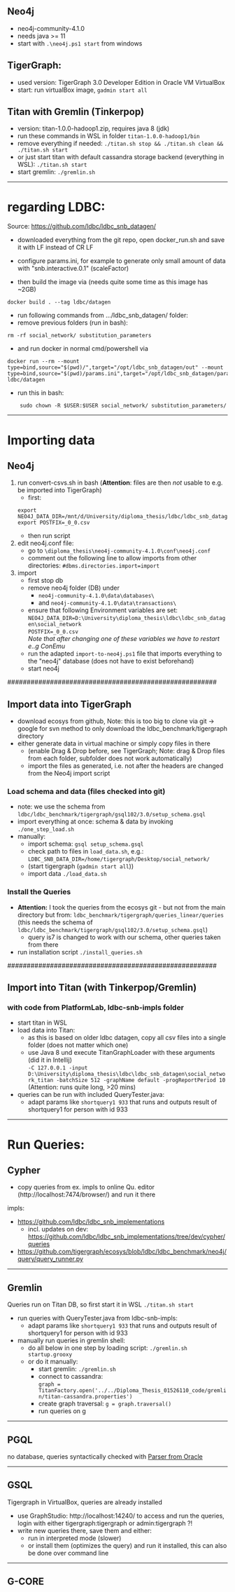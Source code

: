 ## Neo4j
- neo4j-community-4.1.0
- needs java >= 11
- start with ``.\neo4j.ps1 start`` from windows

## TigerGraph:
- used version: TigerGraph 3.0 Developer Edition in Oracle VM VirtualBox
- start: run virtualBox image, ``gadmin start all``

<!-- 
Drag- Drop zu Tigergraph aktivieren:
guest additions einlegen + installieren, danach folgende commands:
sudo apt-get install virtualbox-guest-dkms 
sudo apt-get install virtualbox-guest-utils
sudo apt-get install virtualbox-ext-pack
danach restart, danach Drag & Drop aktivieren
-->

## Titan with Gremlin (Tinkerpop)
- version: titan-1.0.0-hadoop1.zip, requires java 8 (jdk)
- run these commands in WSL in folder ``titan-1.0.0-hadoop1/bin``
- remove everything if needed: ``./titan.sh stop && ./titan.sh clean && ./titan.sh start``
- or just start titan with default cassandra storage backend (everything in WSL): ``./titan.sh start``
- start gremlin: ``./gremlin.sh``

<!--
note on titan:
- connect to sample graph on cassandra: http://s3.thinkaurelius.com/docs/titan/1.0.0/getting-started.html#_loading_the_graph_of_the_gods_into_titan:
- ``graph = TitanFactory.open('conf/titan-berkeleyje-es.properties')``
- ``GraphOfTheGodsFactory.load(graph)``
- ``g = graph.traversal()`` and work with g like ``g.V()``
-->

---



# regarding LDBC:
Source: https://github.com/ldbc/ldbc_snb_datagen/
- downloaded everything from the git repo, open docker_run.sh and save it with LF instead of CR LF  
- configure params.ini, for example to generate only small amount of data with "snb.interactive.0.1" (scaleFactor)

- then build the image via (needs quite some time as this image has ~2GB)
```
docker build . --tag ldbc/datagen
```

- run following commands from .../ldbc_snb_datagen/ folder:
- remove previous folders (run in bash):
```
rm -rf social_network/ substitution_parameters
```

- and run docker in normal cmd/powershell via
```
docker run --rm --mount type=bind,source="$(pwd)/",target="/opt/ldbc_snb_datagen/out" --mount type=bind,source="$(pwd)/params.ini",target="/opt/ldbc_snb_datagen/params.ini" ldbc/datagen
```

- run this in bash:
```
    sudo chown -R $USER:$USER social_network/ substitution_parameters/
```



---



# Importing data

## Neo4j
1. run convert-csvs.sh in bash (**Attention**: files are then *not* usable to e.g. be imported into TigerGraph)
    - first:
    ```
    export NEO4J_DATA_DIR=/mnt/d/University/diploma_thesis/ldbc/ldbc_snb_datagen/social_network
    export POSTFIX=_0_0.csv
    ```
    - then run script
2. edit neo4j.conf file:
    - go to ``\diploma_thesis\neo4j-community-4.1.0\conf\neo4j.conf``
    - comment out the following line to allow imports from other directories:
    ``#dbms.directories.import=import``
3. import
    - first stop db
    - remove neo4j folder (DB) under 
        - ``neo4j-community-4.1.0\data\databases\``
        - and ``neo4j-community-4.1.0\data\transactions\``
    - ensure that following Environment variables are set:
        ``NEO4J_DATA_DIR=D:\University\diploma_thesis\ldbc\ldbc_snb_datagen\social_network``  
        ``POSTFIX=_0_0.csv``  
        *Note that after changing one of these variables we have to restart e..g ConEmu*
    - run the adapted ``import-to-neo4j.ps1`` file that imports everything to the "neo4j" database (does not have to exist beforehand)
    - start neo4j


######################################################
## Import data into TigerGraph
- download ecosys from github, Note: this is too big to clone via git -> google for svn method to only download the ldbc_benchmark/tigergraph directory
- either generate data in virtual machine or simply copy files in there 
    - (enable Drag & Drop before, see TigerGraph; Note: drag & Drop files from each folder, subfolder does not work automatically)
    - import the files as generated, i.e. not after the headers are changed from the Neo4j import script
### Load schema and data (files checked into git)
- note: we use the schema from ``ldbc/ldbc_benchmark/tigergraph/gsql102/3.0/setup_schema.gsql``
- import everything at once: schema & data by invoking ``./one_step_load.sh``
- manually:
    - import schema: ``gsql setup_schema.gsql``
    - check path to files in ``load_data.sh``, e.g.: ``LDBC_SNB_DATA_DIR=/home/tigergraph/Desktop/social_network/`` <!--do not forget: export LDBC_SNB_DATA_POSTFIX=_0_0.csv-->
    - (start tigergraph (``gadmin start all``))
    - import data ``./load_data.sh``
<!-- [note from before:] **ATTENTION**: simply running ``./one_step_load.sh`` did not work, I think cause it's too much data (times out) even on scale 0.1 -> import in parts: (runs quite long, potentially caused by index creation)
- start with schema creation/file ``gsql setup_schema.gsql`` (also look into the one_step_load file for env. variables DATA_DIR and POSTFIX)
- adopt load_data.sh to not import everything at once but I did it in 3 parts -> comment out rest and leave only parts
-->

### Install the Queries
- **Attention:** I took the queries from the ecosys git - but not from the main directory but from: ``ldbc_benchmark/tigergraph/queries_linear/queries`` (this needs the schema of ``ldbc/ldbc_benchmark/tigergraph/gsql102/3.0/setup_schema.gsql``)
    - query is7 is changed to work with our schema, other queries taken from there
- run installation script ``./install_queries.sh``


######################################################
## Import into Titan (with Tinkerpop/Gremlin)

<!--
### with code from graph-benchmarking-master/snb-interactive-gremlin (anilpacaci on github)
- as Titan is running in WSL, also import there (also does not work in Windows)
- first install ldbc driver in WSL -> via ``mvn install -DskipTests``
- go to repository that contains the loading files and everything: https://github.com/anilpacaci/graph-benchmarking/tree/master/snb-interactive-gremlin
- adopt ``initTitan.groovy``'s initializeTitan method: change ``String propertiesFile`` to ``BaseConfiguration conf`` and use of conf variable
- then install the files in WSL -> via ``mvn install`` in snb-interactive-gremlin directory
- start titan, then start gremlin shell ``./gremlin.sh``

now start loading everything (everything in gremlin shell):
- ``:load ../../gremlin/graph-benchmarking-master/snb-interactive-gremlin/scripts/SNBParser.groovy``
- ``:load ../../gremlin/graph-benchmarking-master/snb-interactive-gremlin/scripts/initTitan.groovy``
- create config:
    - config = new BaseConfiguration()
    - config.setProperty("storage.backend", "cassandra")
    - config.setProperty("storage.hostname", "127.0.0.1")
    - config.setProperty("storage.cassandra.keyspace", "snb")
- call it: ``graph = initializeTitan(config)``
- import in some way like: `` SNBParser.loadSNBGraph(graph, SNB_SOCIAL_NETWORK, 100, 1000)`` **but this does not work yet!**

---
-->

### with code from PlatformLab, ldbc-snb-impls folder
- start titan in WSL
- load data into Titan:
    - as this is based on older ldbc datagen, copy all csv files into a single folder (does not matter which one)
    - use Java 8 und execute TitanGraphLoader with these arguments (did it in Intellij)  
  ``-C 127.0.0.1 -input D:\University\diploma_thesis\ldbc\ldbc_snb_datagen\social_network_titan -batchSize 512 -graphName default -progReportPeriod 10`` (Attention: runs quite long, >20 mins)
- queries can be run with included QueryTester.java:
    - adapt params like ``shortquery1 933`` that runs and outputs result of shortquery1 for person with id 933

<!--
### with code from https://bitbucket.org/dbtrentogdb/ldbc_gen/src/master/ into TinkerGraph (in memory db, NOT titan)
*gave up and switched over to titan*  
the plan there is to use one docker file that on docker build uses the snb datagen to create some data and on docker run loads this into gremlin
- until now I managed to adapt the dockerfile such that it builds -> also seems to generate some data
- but on import it imports 0 edges and 0 nodes -> I think the data is never exported correctly to the real file system and stays somewhere in the container
- could import data by:
    - generating it from the snb_datagen manually
    - copying it to the runtime/data dir (only csv files)
    - running ``docker run  -v D:\University\diploma_thesis\gremlin\LDBC_Gen_from_dbtrentogdb\runtime\:\runtime -e JAVA_OPTIONS='-Xms1G -Xmn128M -Xmx4G' gremlin/ldbc_gen``
    - however, I never manage to connect to this in-memory DB then, so give it up and try to use TITAN !!!!!!


*note on debugging docker builds*: call ``docker run -ti --rm 7d91 bash`` to start a shell in the image 7d91
-->




---
# Run Queries:

## Cypher
- copy queries from ex. impls to online Qu. editor (http://localhost:7474/browser/) and run it there

impls:
- https://github.com/ldbc/ldbc_snb_implementations
    - incl. updates on dev: https://github.com/ldbc/ldbc_snb_implementations/tree/dev/cypher/queries
- https://github.com/tigergraph/ecosys/blob/ldbc/ldbc_benchmark/neo4j/query/query_runner.py

---
## Gremlin
Queries run on Titan DB, so first start it in WSL ``./titan.sh start``
- run queries with QueryTester.java from ldbc-snb-impls:
    - adapt params like ``shortquery1 933`` that runs and outputs result of shortquery1 for person with id 933
- manually run queries in gremlin shell:
    - do all below in one step by loading script: ``./gremlin.sh startup.grooxy`` <!-- note: the script simply contains the two lines graph=... and g=graph.... -->
    - or do it manually:
        - start gremlin: ``./gremlin.sh``
        - connect to cassandra:  
        ``graph = TitanFactory.open('../../Diploma_Thesis_01526110_code/gremlin/titan-cassandra.properties')``
        - create graph traversal: ``g = graph.traversal()``
        - run queries on g

---
## PGQL
no database, queries syntactically checked with [Parser from Oracle](https://github.com/oracle/pgql-lang)

---
## GSQL
Tigergraph in VirtualBox, queries are already installed  
- use GraphStudio: http://localhost:14240/ to access and run the queries, login with either tigergraph:tigergraph or admin:tigergraph ?!
- write new queries there, save them and either:
    - run in interpreted mode (slower)
    - or install them (optimizes the query) and run it installed, this can also be done over command line

---
## G-CORE